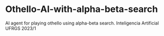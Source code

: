# Othello-AI-with-alpha-beta-search
AI agent for playing othello using alpha-beta search. Inteligencia Artificial UFRGS 2023/1
